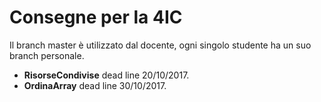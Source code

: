 # Consegne per la 4IC

Il branch master è utilizzato dal docente, ogni singolo studente ha un suo branch personale.
- **RisorseCondivise** dead line 20/10/2017.
- **OrdinaArray** dead line 30/10/2017.
